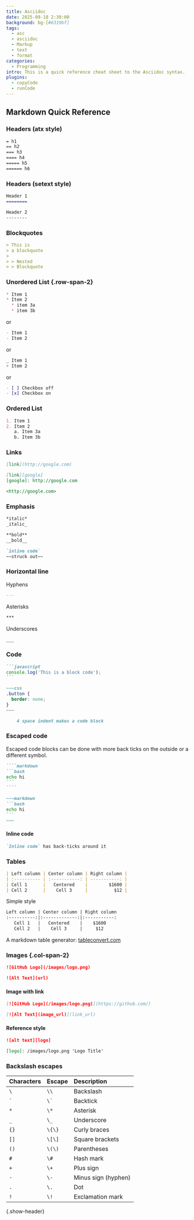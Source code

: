 ```yaml
---
title: Asciidoc
date: 2025-09-10 2:30:00
background: bg-[#6319bf]
tags:
  - asc
  - asciidoc
  - Markup
  - text
  - format
categories:
  - Programming
intro: This is a quick reference cheat sheet to the Asciidoc syntax.
plugins:
  - copyCode
  - runCode
---
```


## Markdown Quick Reference

### Headers (atx style)

<!-- prettier-ignore -->
```markdown
= h1
== h2
=== h3
==== h4
===== h5
====== h6
```

### Headers (setext style)

<!-- prettier-ignore -->
```markdown
Header 1
========

Header 2
--------
```

### Blockquotes

```markdown
> This is  
> a blockquote
>
> > Nested  
> > Blockquote
```

### Unordered List {.row-span-2}

<!-- prettier-ignore -->
```markdown
* Item 1
* Item 2
  * item 3a
  * item 3b
```

or

```markdown
- Item 1
- Item 2
```

or

<!-- prettier-ignore -->
```markdown
_ Item 1
+ Item 2
```

or

```markdown
- [ ] Checkbox off
- [x] Checkbox on
```

### Ordered List

```markdown
1. Item 1
2. Item 2  
   a. Item 3a  
   b. Item 3b
```

### Links

```markdown
[link](http://google.com)

[link][google]  
[google]: http://google.com

<http://google.com>
```

### Emphasis

<!-- prettier-ignore -->
```markdown
*italic*  
_italic_

**bold**  
__bold__

`inline code`  
~~struck out~~
```

### Horizontal line

Hyphens

<!-- prettier-ignore -->
```markdown
---
```

Asterisks

<!-- prettier-ignore -->
```markdown
***
```

Underscores

<!-- prettier-ignore -->
```markdown
___
```

### Code

````markdown
```javascript
console.log('This is a block code');
```
````

<!-- prettier-ignore -->
```markdown
~~~css
.button {
  border: none;
}
~~~
```

```markdown
    4 space indent makes a code block
```

### Escaped code

Escaped code blocks can be done with more back ticks on the outside or a different symbol.

<!-- prettier-ignore -->
`````markdown
````markdown
```bash
echo hi
```
````

~~~markdown
```bash
echo hi
```
~~~

`````

#### Inline code

```markdown
`Inline code` has back-ticks around it
```

### Tables

```markdown
| Left column | Center column | Right column |
| :---------- | :-----------: | -----------: |
| Cell 1      |   Centered    |        $1600 |
| Cell 2      |    Cell 3     |          $12 |
```

Simple style

<!-- prettier-ignore -->
```markdown
Left column | Center column | Right column
:----------:|:-------------:|:-----------:
   Cell 1   |   Centered    |    $1600
   Cell 2   |    Cell 3     |     $12
```

A markdown table generator: [tableconvert.com](https://tableconvert.com/)

### Images {.col-span-2}

```markdown
![GitHub Logo](/images/logo.png)

![Alt Text](url)
```

#### Image with link

```markdown
[![GitHub Logo](/images/logo.png)](https://github.com/)

[![Alt Text](image_url)](link_url)
```

#### Reference style

```markdown
![alt text][logo]

[logo]: /images/logo.png 'Logo Title'
```

### Backslash escapes

| Characters        | Escape                | Description           |
| ----------------- | --------------------- | :-------------------- |
| <code>\\</code>   | <code>\\\\</code>     | Backslash             |
| <code>\`</code>   | <code>\\\`</code>     | Backtick              |
| <code>\*</code>   | <code>\\\*</code>     | Asterisk              |
| <code>\_</code>   | <code>\\\_</code>     | Underscore            |
| <code>\{\}</code> | <code>\\\{\\\}</code> | Curly braces          |
| <code>\[\]</code> | <code>\\\[\\\]</code> | Square brackets       |
| <code>\(\)</code> | <code>\\\(\\\)</code> | Parentheses           |
| <code>\#</code>   | <code>\\\#</code>     | Hash mark             |
| <code>\+</code>   | <code>\\\+</code>     | Plus sign             |
| <code>\-</code>   | <code>\\\-</code>     | Minus sign \(hyphen\) |
| <code>\.</code>   | <code>\\\.</code>     | Dot                   |
| <code>\!</code>   | <code>\\\!</code>     | Exclamation mark      |

{.show-header}

